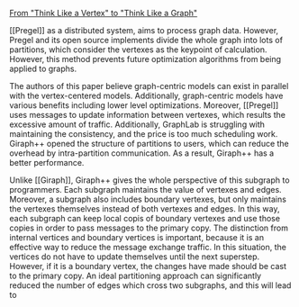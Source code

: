 [From "Think Like a Vertex" to "Think Like a Graph"](http://www.vldb.org/pvldb/vol7/p193-tian.pdf)

[[Pregel]] as a distributed system, aims to process graph data. However, Pregel and its open source implements divide the whole graph into lots of partitions, which consider the vertexes as the keypoint of calculation. However, this method prevents future optimization algorithms from being applied to graphs. 

The authors of this paper believe graph-centric models can exist in parallel with the vertex-centered models. Additionally, graph-centric models have various benefits including lower level optimizations. Moreover, [[Pregel]] uses messages to update information between vertexes, which results the excessive amount of traffic. Additionally, GraphLab is struggling with maintaining the consistency, and the price is too much scheduling work. Giraph++ opened the structure of partitions to users, which can reduce the overhead by intra-partition communication. As a result, Giraph++ has a better performance.

Unlike [[Giraph]], Giraph++ gives the whole perspective of this subgraph to programmers. Each subgraph maintains the value of vertexes and edges. Moreover, a subgraph also includes boundary vertexes, but only maintains the vertexes themselves instead of both vertexes and edges. In this way, each subgraph can keep local copis of boundary vertexes and use those copies in order to pass messages to the primary copy. The distinction from internal vertices and boundary vertices is important, because it is an effective way to reduce the message exchange traffic. In this situation, the vertices do not have to update themselves until the next superstep. However, if it is a boundary vertex, the changes have made should be cast to the primary copy. An ideal partitioning approach can significantly reduced the number of edges which cross two subgraphs, and this will lead to 